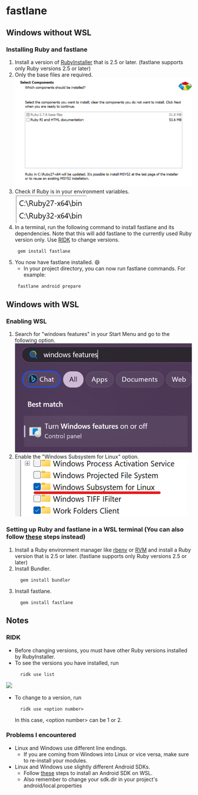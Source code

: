 # fastlane
## Windows without WSL
### Installing Ruby and fastlane
1. Install a version of [RubyInstaller](https://rubyinstaller.org/downloads/archives/) that is 2.5 or later. (fastlane supports only Ruby versions 2.5 or later)
2. Only the base files are required. ![](./images/ri-installer.png)
3. Check if Ruby is in your environment variables. ![](images/env.png)
4. In a terminal, run the following command to install fastlane and its dependencies. Note that this will add fastlane to the currently used Ruby version only. Use [RIDK](#ridk) to change versions.
   ```
 	gem install fastlane
5. You now have fastlane installed. 😄
   - In your project directory, you can now run fastlane commands. For example:
   ```
	fastlane android prepare

## Windows with WSL
### Enabling WSL
1. Search for "windows features" in your Start Menu and go to the following option. ![](images/windows-features-search.png)
2. Enable the "Windows Subsystem for Linux" option. ![](images/windows-features.png)
### Setting up Ruby and fastlane in a WSL terminal (You can also follow [these](https://docs.fastlane.tools/getting-started/android/setup/) steps instead)
1. Install a Ruby environment manager like [rbenv](https://github.com/rbenv/rbenv) or [RVM](https://rvm.io/) and install a Ruby version that is 2.5 or later. (fastlane supports only Ruby versions 2.5 or later)
2. Install Bundler.
   ```
	 gem install bundler
3. Install fastlane.
   ```
	 gem install fastlane

## Notes
### RIDK
- Before changing versions, you must have other Ruby versions installed by RubyInstaller.
- To see the versions you have installed, run
  ```
	ridk use list
![](images/ridk-versions.png)
- To change to a version, run
  ```
	ridk use <option number>
	```
	In this case, \<option number> can be 1 or 2.

### Problems I encountered
- Linux and Windows use different line endings.
  - If you are coming from Windows into Linux or vice versa, make sure to re-install your modules.
- Linux and Windows use slightly different Android SDKs.
  - Follow [these](https://halimsamy.com/wsl-for-developers-installing-the-android-sdk) steps to install an Android SDK on WSL.
  - Also remember to change your sdk.dir in your project's android/local.properties